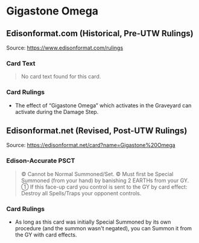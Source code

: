 # Gigastone Omega

## Edisonformat.com (Historical, Pre-UTW Rulings)

Source: https://www.edisonformat.com/rulings

### Card Text

> No card text found for this card.

### Card Rulings

*   The effect of “Gigastone Omega” which activates in the Graveyard can activate during the Damage Step.

## Edisonformat.net (Revised, Post-UTW Rulings)

Source: https://edisonformat.net/card?name=Gigastone%20Omega

### Edison-Accurate PSCT

> © Cannot be Normal Summoned/Set.
> © Must first be Special Summoned (from your hand) by banishing 2 EARTHs from your GY.
> ① If this face-up card you control is sent to the GY by card effect:
> Destroy all Spells/Traps your opponent controls.

### Card Rulings

*   As long as this card was initially Special Summoned by its own procedure (and the summon wasn't negated),
you can Summon it from the GY with card effects.
            